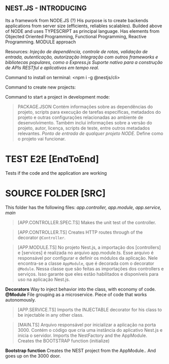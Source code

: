 ## NEST.JS - INTRODUCING
Its a framework from NODE.JS (?)
His purpose is to create backends applications from server size (efficients, reliables scalables).
Builded above of NODE and uses TYPESCRIPT as principal language.
Has elements from Objected Oriented Programming, Functional Programming, Reactive Programming.
MODULE approach

Resources:
_Injeção de dependência, controle de rotas, validação de entrada, autenticação, autorização_
_Integração com outros frameworks e bibliotecas populares, como o Express.js_
_Suporte nativo para a construção de APIs RESTful e aplicativos em tempo real._

Command to install on terminal:
    <npm i -g @nestjs/cli> <!-- -g : means that the package will be installed globalment | cli : command line interface -->

Command to create new projects:
    <nest new nome-do-projeto>

Command to start a project in development mode:
    <npm run start:dev>


> PACKAGE.JSON
Contém informações sobre as dependências do projeto, scripts para execução de tarefas específicas, metadados do projeto e outras configurações relacionadas ao ambiente de desenvolvimento. Também inclui informações sobre a versão do projeto, autor, licença, scripts de teste, entre outros metadados relevantes.
_Ponto de entrada de qualquer projeto NODE._ Define como o projeto vai funcionar.


# TEST E2E [EndToEnd] <!-- de ponta a ponta -->
Tests if the code and the application are working


# SOURCE FOLDER [SRC]
This folder has the following files:
    _app.controller,_
    _app.module,_
    _app.service,_
    _main_
<!-- every code begins, on NEST, from the MAIN.TS -->

> [APP.CONTROLLER.SPEC.TS]
Makes the unit test of the controller.

> [APP.CONTROLLER.TS]
Creates HTTP routes through of the decorator `@Controller`.

> [APP.MODULE.TS]
No projeto Nest.js, a importação dos [controllers] e [services] é realizada no arquivo app.module.ts. Esse arquivo é responsável por configurar e definir os módulos da aplicação.
Nele encontra-se a classe  ``AppModule``, que é decorada com o decorator ``@Module``. Nessa classe que são feitas as importações dos controllers e serviços.
Isso garante que eles estão habilitados e disponíveis para uso na aplicação Nest.js.

__Decorators__
Way to inject behavior into the class, with economy of code.
__@Module__
File grouping as a microservice.
Piece of code that works autonomously. <!-- can be imported to be used in anothe code -->

> [APP.SERVICE.TS]
Imports the INJECTABLE decorator for his class to be injectable in any other class.
<!-- Dependency Injection -->

> [MAIN.TS]
Arquivo responsável por inicializar a aplicação na porta 3000.
Contém o código que cria uma instância do aplicativo Nest.js e inicia o servidor.
Imports the NestFactory and the AppModule.
Creates the BOOTSTRAP function (initialize)

__Bootstrap function__
Creates the NEST project from the AppModule..
And goes up on the 3000 door.
